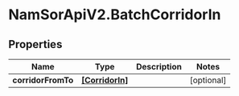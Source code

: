 # NamSorApiV2.BatchCorridorIn

## Properties
Name | Type | Description | Notes
------------ | ------------- | ------------- | -------------
**corridorFromTo** | [**[CorridorIn]**](CorridorIn.md) |  | [optional] 


